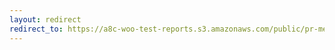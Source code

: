 ```yaml
---
layout: redirect
redirect_to: https://a8c-woo-test-reports.s3.amazonaws.com/public/pr-merge/45547/e2e/index.html
---
```


